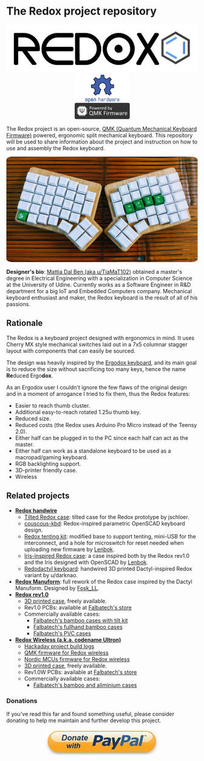 # The Redox project repository

<p align="center">
<img src="img/redox-logo.png" alt="Redox logo" width="600"/>
<img src="img/qmk-badge-dark.png" alt="QMK" width="145"/>
</p>

The Redox project is an open-source, [QMK (Quantum Mechanical Keyboard Firmware)](https://github.com/qmk/qmk_firmware) powered, ergonomic split mechanical keyboard. This repository will be used to share information about the project and instruction on how to use and assembly the Redox keyboard.

<p align="center">
<img src="img/redox-1.jpg" alt="Redox" width="600" style="border-radius:3%"/>
</p>

**Designer's bio**: [Mattia Dal Ben (aka u/TiaMaT102)](mailto:matthewdibi@gmail.com) obtained a master's degree in Electrical Engineering with a specialization in Computer Science at the University of Udine. Currently works as a Software Engineer in R&D department for a big IoT and Embedded Computers company. Mechanical keyboard enthusiast and maker, the Redox keyboard is the result of all of his passions.

## Rationale

The Redox is a keyboard project designed with ergonomics in mind. It uses Cherry MX style mechanical switches laid out in a 7x5 columnar stagger layout with components that can easily be sourced. 

The design was heavily inspired by the [Ergodox keyboard](https://www.ergodox.io/), and its main goal is to reduce the size without sacrificing too many keys, hence the name **Re**duced Ergo**dox**. 

As an Ergodox user I couldn't ignore the few flaws of the original design and in a moment of arrogance I tried to fix them, thus the Redox features:
- Easier to reach thumb cluster.
- Additional easy-to-reach rotated 1.25u thumb key.
- Reduced size.
- Reduced costs (the Redox uses Arduino Pro Micro instead of the Teensy 2.0).
- Either half can be plugged in to the PC since each half can act as the master.
- Either half can work as a standalone keyboard to be used as a macropad/gaming keyboard.
- RGB backlighting support.
- 3D-printer friendly case.
- Wireless

## Related projects

- [**Redox handwire**](https://www.thingiverse.com/thing:2704567)
  - [Tilted Redox case](https://www.thingiverse.com/thing:2767216): tilted case for the Redox prototype by jschloer.
  - [couscous-kbd](https://gitlab.com/cschalkwijk/couscous-kbd): Redox-inspired parametric OpenSCAD keyboard design.
  - [Redox tenting kit](https://www.thingiverse.com/make:484843): modified base to support tenting, mini-USB for the interconnect, and a hole for microswitch for reset needed when uploading new firmware by [Lenbok](https://github.com/Lenbok).
  - [Iris-inspired Redox case](https://github.com/Lenbok/scad-redox-case): a case inspired both by the Redox rev1.0 and the Iris designed with OpenSCAD by [Lenbok](https://github.com/Lenbok).
  - [Redodactyl keyboard](https://www.reddit.com/r/MechanicalKeyboards/comments/9j5pw5/enter_the_redodactyl_first_build/): handwired 3D printed Dactyl-inspired Redox variant by u/darknao.
- [**Redox Manuform**](https://www.thingiverse.com/thing:3503380): full rework of the Redox case inspired by the Dactyl Manuform. Designed by [Fosk\_LL](https://www.thingiverse.com/Fosk_LL/about). 
- [**Redox rev1.0**](https://github.com/mattdibi/redox-keyboard/tree/master/redox)
	- [3D printed case](https://www.thingiverse.com/thing:2886662), freely available.
	- Rev1.0 PCBs: available at [Falbatech's store](https://falba.tech/product/redox-pcb-electrical-boards-set-of-2/)
	- Commercially available cases:
		- [Falbatech's bamboo cases with tilt kit](https://falba.tech/product/redox-standard-lift-bamboo-wood-case-with-oil-finish/)
		- [Falbatech's fullhand bamboo cases](https://falba.tech/product/redox-fullhand-bamboo-wood-case-with-oil-finish-ver-2/)
		- [Falbatech's PVC cases](https://falba.tech/product/redox-standard-pvc-white-case/)
- [**Redox Wireless (a.k.a. codename Ultron)**](https://github.com/mattdibi/redox-keyboard/tree/master/redox-w)
    - [Hackaday project build logs](https://hackaday.io/project/160610/logs)
    - [QMK firmware for Redox wireless](https://github.com/mattdibi/qmk_firmware/tree/redox_wireless)
    - [Nordic MCUs firmware for Redox wireless](https://github.com/mattdibi/redox-w-firmware)
    - [3D printed case](https://github.com/mattdibi/redox-keyboard/tree/master/redox-w/case), freely available.
    - Rev1.0W PCBs: available at [Falbatech's store](https://falba.tech/product/redox-wireless-pcb-electrical-boards-set-of-2/)
    - Commercially available cases:
        - [Falbatech's bamboo and aliminium cases](https://falba.tech/product/redox-wireless-standard-lift-bamboo-wood-case-with-oil-finish/)

### Donations

If you've read this far and found something useful, please consider donating to help me maintain and further develop this project.

<p align="center">
<a href="https://www.paypal.me/MattiaDalBen"><img src="img/donate-button.jpeg" alt="Donate button" width=300/></a>
</p>
